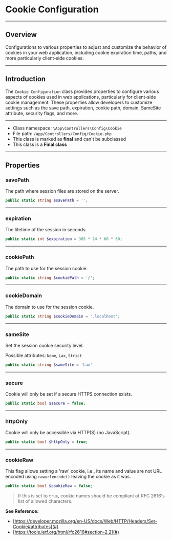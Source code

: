 # Cookie Configuration

***

## Overview

Configurations to various properties to adjust and customize the behavior of cookies in your web application, including cookie expiration time, paths, and more particularly client-side cookies.

***

## Introduction

The `Cookie Configuration` class provides properties to configure various aspects of cookies used in web applications, particularly for client-side cookie management. These properties allow developers to customize settings such as the save path, expiration, cookie path, domain, SameSite attribute, security flags, and more.

***

* Class namespace: `\App\Controllers\Config\Cookie`
* File path: `/app/Controllers/Config/Cookie.php`
* This class is marked as **final** and can't be subclassed
* This class is a **Final class**

***

## Properties

### savePath

The path where session files are stored on the server.

```php
public static string $savePath = '';
```

***

### expiration

The lifetime of the session in seconds.

```php
public static int $expiration = 365 * 24 * 60 * 60;
```

***

### cookiePath

The path to use for the session cookie.

```php
public static string $cookiePath = '/';
```

***

### cookieDomain

The domain to use for the session cookie.

```php
public static string $cookieDomain = '.localhost';
```

***

### sameSite

Set the session cookie security level.

Possible attributes: `None`, `Lax`, `Strict`

```php
public static string $sameSite = 'Lax'
```

***

### secure

Cookie will only be set if a secure HTTPS connection exists.

```php
public static bool $secure = false;
```

***

### httpOnly

Cookie will only be accessible via HTTP(S) (no JavaScript).

```php
public static bool $httpOnly = true;
```

***

### cookieRaw

This flag allows setting a 'raw' cookie, i.e., its name and value are not URL encoded using `rawurlencode()` leaving the cookie as it was.

```php
public static bool $cookieRaw = false;
```

> If this is set to `true`, cookie names should be compliant of RFC 2616's list of allowed characters.

**See Reference:**

- [https://developer.mozilla.org/en-US/docs/Web/HTTP/Headers/Set-Cookie#attributes](#)
- [https://tools.ietf.org/html/rfc2616#section-2.2](#)

